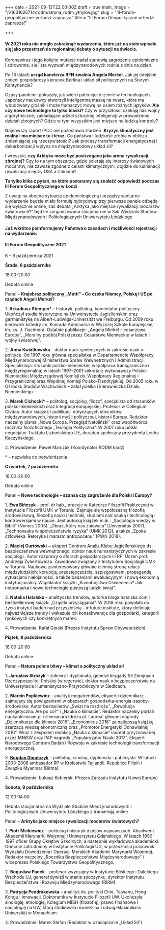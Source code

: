 +++
date = 2021-09-13T22:00:00Z
draft = true
main_image = "/v1631626714/rodm/strona_rodm_ytny8w.jpg"
slug = "III-forum-geopolityczne-w-lodzi-zaprasza"
title = "III Forum Geopolityczne w Łodzi zaprasza!"

+++
#### **W 2021 roku nie mogło zabraknąć wydarzenia, które już na stałe wpisało się jako przestrzeń do regionalnej debaty o sytuacji na świecie.**

Koronawirus i jego kolejne mutacje nadal stanowią zagrożenie epidemiczne i zdrowotne, ale lista wyzwań międzynarodowych rośnie z dnia na dzień.

Po 16 latach **urząd kanclerza RFN zwalnia Angela Merkel**. Jak jej odejście zmieni gospodarczy kierunek Berlina i układ sił politycznych na Starym Kontynencie?

Czasy pandemii pokazały, jak wielki potencjał drzemie w technologiach. Japońscy naukowcy stworzyli inteligentną maskę na twarz, która ma wbudowany głośnik i może tłumaczyć mowę na osiem różnych języków. **Ale czy nowe technologie to tylko blaski?** Czy w przyszłości czekają nas wojny algorytmiczne, zakładające udział sztucznej inteligencji w prowadzeniu działań zbrojnych? Gdzie w tym wszystkim jest miejsce na ludzką kontrolę?

Najnowszy raport IPCC nie pozostawia złudzeń. **Kryzys klimatyczny jest realny i ma miejsce tu i teraz.** Co państwa i ludzkość zrobią w obliczu zmieniającej się rzeczywistości? Jak procesy transformacji energetycznej i dekarbonizacji wpłyną na międzynarodowy układ sił?

I wreszcie, **czy Arktyka może być postrzegana jako arena rywalizacji zbrojnej?** Czy to na tym obszarze, gdzie ścierają się interesy światowych mocarstw, nie zawsze zgodne z celami klimatycznymi, dojdzie do kulminacji rywalizacji między USA a Chinami?

**To tylko kilka z pytań, na które postaramy się znaleźć odpowiedź podczas III Forum Geopolitycznego w Łodzi.**

Z uwagi na obecną sytuację epidemiologiczną i przepisy sanitarne wydarzenie będzie miało formułę hybrydową: trzy pierwsze panele odbędą się wyłącznie online, zaś debata „Arktyka jako miejsce rywalizacji mocarstw światowych?” będzie zorganizowana stacjonarnie w Sali Wydziału Studiów Międzynarodowych i Politologicznych Uniwersytetu Łódzkiego.

#### **Już wkrótce poinformujemy Państwa o zasadach i możliwości rejestracji na wydarzenie.**

#### **III Forum Geopolityczne 2021**

6 – 9 października 2021

**Środa, 6 października**

18:00-20:00

Debata online

Panel – **Krajobraz polityczny „Mutti” – Co czeka Niemcy, Polskę i UE po rządach Angeli Merkel?**

1\. __Arkadiusz Stempin*__ – historyk, politolog, komentator polityczny. Ukończył studia historyczne na Uniwersytecie Jagiellońskim oraz germanistykę na Albert-Ludwigs-Universität we Freiburgu. Od 2009 roku kierownik katedry im. Konrada Adenauera w Wyższej Szkole Europejskiej im. ks. J. Tischnera. Ostatnie publikacje: „Angela Merkel – cesarzowa Europy”, „Moralny podbój Polski przez Cesarstwo Niemieckie w latach I wojny światowej”.

2\. **Anna Kwiatkowska** – doktor nauk społecznych w zakresie nauk o polityce. Od 1997 roku główna specjalistka w Departamencie Współpracy Międzynarodowej Ministerstwa Spraw Wewnętrznych i Administracji. Specjalizacja: stosunki polsko-niemieckie, współpraca transgraniczna i międzyregionalna; w latach 1997–2001 sekretarz wykonawczy Polsko-Niemieckiej Międzyrządowej Komisji ds. Współpracy Regionalnej i Przygranicznej oraz Wspólnej Komisji Polsko-Flandryjskiej. Od 2005 roku w Ośrodku Studiów Wschodnich – założycielka i kierowniczka Działu Niemieckiego.

3\. __Marek Cichocki*__ – politolog, socjolog, filozof, specjalista od stosunków polsko-niemieckich oraz integracji europejskiej. Profesor w Collegium Civitas. Autor książek i publikacji dotyczących stosunków międzynarodowych, historii myśli politycznej, historii Europy. Redaktor naczelny pisma „Nowa Europa. Przegląd Natoliński” oraz współtwórca rocznika filozoficznego „Teologia Polityczna”. W 2007 roku polski negocjator Traktatu Lizbońskiego UE, doradca społeczny prezydenta Lecha Kaczyńskiego.

4\. Prowadzenie: Paweł Marczak (Koordynator RODM Łódź)

\* – nazwiska do potwierdzenia

**Czwartek, 7 października**

18:00-20:00

Debata online

Panel – **Nowe technologie – szansa czy zagrożenie dla Polski i Europy?**

1\. **Ewa Bińczyk** – prof. dr hab., pracuje w Katedrze Filozofii Praktycznej w Instytucie Filozofii UMK w Toruniu. Zajmuje się współczesną filozofią środowiskową, filozofią nauki i techniki, studiami nad nauką i technologią i kontrowersjami w nauce. Jest autorką książek m.in.: „Socjologia wiedzy w Biblii” (Nomos 2003), „Obraz, który nas zniewala” (Universitas 2007), „Technonauka w społeczeństwie ryzyka” (UMK 2012), a także „Epoka człowieka. Retoryka i marazm antropocenu” (PWN 2018).

2\. **Maciej Gurtowski** − ekspert Centrum Analiz Klubu Jagiellońskiego ds. bezpieczeństwa wewnętrznego, doktor nauk humanistycznych w zakresie socjologii. Autor rozprawy o aferach gospodarczych III RP. Uczeń prof. Andrzeja Zybertowicza. Zawodowo związany z Instytutem Socjologii UMK w Toruniu. Naukowo zainteresowany głównie ciemną stroną relacji międzyludzkich: korupcją, przestępczością, szpiegostwem, propagandą, sytuacjami nielojalności, a także badaniami ewaluacyjnymi i nową ekonomią instytucjonalną. Współautor książki „Samobójstwo Oświecenia? Jak neuronauka i nowe technologie pustoszą ludzki świat”.

3\. **Natalia Hatalska** – analityczka trendów, autorka bloga hatalska.com i bestsellerowej książki „Cząstki przyciągania”. W 2016 roku powołała do życia instytut badań nad przyszłością – infuture.institute, który definiuje najważniejsze trendy i wskazuje ich konsekwencje dla gospodarki, kategorii rynkowych czy konkretnych marek.

4\. Prowadzenie: Rafał Górski (Prezes Instytutu Spraw Obywatelskich)

**Piątek, 8 października**

18:00-20:00

Debata online

Panel – **Natura polem bitwy – klimat a polityczny układ sił**

1\. **Jarosław Stróżyk** – żołnierz i dyplomata, generał brygady Sił Zbrojnych Rzeczypospolitej Polskiej (w rezerwie), doktor nauk o bezpieczeństwie na Uniwersytecie Humanistyczno-Przyrodniczym w Siedlcach.

2\. **Marcin Popkiewicz** – analityk megatrendów, ekspert i dziennikarz zajmujący się powiązaniami w obszarach gospodarka-energia-zasoby-środowisko. Autor bestsellerów „Świat na rozdrożu”, „Rewolucja energetyczna. Ale po co?” i „Nauka o klimacie”. Redaktor naczelny portali naukaoklimacie.pl i ziemianarozdrozu.pl. Laureat głównej nagrody „Dziennikarze dla klimatu 2015”, „Economicus 2016” za najlepszą książkę szerzącą wiedzę ekonomiczną oraz „Promotor Energetyki Odnawialnej 2016”. Wraz z zespołem redakcji „Nauka o klimacie” laureat przyznawanej przez MNiSW oraz PAP nagrody „Popularyzator Nauki 2017”. Ekspert Narodowego Centrum Badań i Rozwoju w zakresie technologii transformacji energetycznej.

3\. [**Bogdan Góralczyk**](https://www.rodm-lodz.pl/aktualnosci/chiny-odbudowuja-swoja-cywilizacyjna-tozsamosc/) – politolog, sinolog, dyplomata i publicysta. W latach 2003-2008 ambasador RP w Królestwie Tajlandii, Republice Filipin i Związku Myanmar (Birma).

4\. Prowadzenie: Łukasz Kobierski (Prezes Zarządu Instytutu Nowej Europy)

**Sobota, 9 października**

12:00-14:00

Debata stacjonarna na Wydziale Studiów Międzynarodowych i Politologicznych Uniwersytetu Łódzkiego z transmisją online

Panel – **Arktyka jako miejsce rywalizacji mocarstw światowych?**

1\. **Piotr Mickiewicz** – politolog i historyk dziejów najnowszych. Absolwent Akademii Marynarki Wojennej i Uniwersytetu Gdańskiego. W latach 1990–1997 oficer Grupy Okrętów Szkolnych, a następnie wykładowca akademicki. Obecnie zatrudniony w Instytucie Politologii UG, w przeszłości pracownik Wydziału Dowodzenia i Operacji Morskich Akademii Marynarki Wojennej. Redaktor naczelny „Rocznika Bezpieczeństwa Międzynarodowego” i wiceprezes Polskiego Towarzystwa Geopolitycznego.

2\. **Bogusław Pacek** – profesor zwyczajny w Instytucie Bliskiego i Dalekiego Wschodu UJ, generał dywizji w stanie spoczynku, dyrektor Instytutu Bezpieczeństwa i Rozwoju Międzynarodowego (BIRM).

3\. **Patrycja Pendrakowska** – analityk ds. polityki Chin, Tajwanu, Hong Kongu i innowacji. Doktorantka w Instytucie Filozofii UW. Ukończyła sinologię, etnologię, Kolegium MISH (filozofię), prawo finansowe i socjologię na UW, którą studiowała również na Ludwig-Maximilians Universität w Monachium.

4\. Prowadzenie: Marek Stefan (Redaktor w czasopiśmie „Układ Sił”)